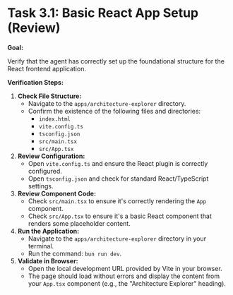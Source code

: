 # Task 3.1: Basic React App Setup (Review)

**Goal:**

Verify that the agent has correctly set up the foundational structure for the React frontend application.

**Verification Steps:**

1.  **Check File Structure:**
    *   Navigate to the `apps/architecture-explorer` directory.
    *   Confirm the existence of the following files and directories:
        *   `index.html`
        *   `vite.config.ts`
        *   `tsconfig.json`
        *   `src/main.tsx`
        *   `src/App.tsx`
2.  **Review Configuration:**
    *   Open `vite.config.ts` and ensure the React plugin is correctly configured.
    *   Open `tsconfig.json` and check for standard React/TypeScript settings.
3.  **Review Component Code:**
    *   Check `src/main.tsx` to ensure it's correctly rendering the `App` component.
    *   Check `src/App.tsx` to ensure it's a basic React component that renders some placeholder content.
4.  **Run the Application:**
    *   Navigate to the `apps/architecture-explorer` directory in your terminal.
    *   Run the command: `bun run dev`.
5.  **Validate in Browser:**
    *   Open the local development URL provided by Vite in your browser.
    *   The page should load without errors and display the content from your `App.tsx` component (e.g., the "Architecture Explorer" heading).
